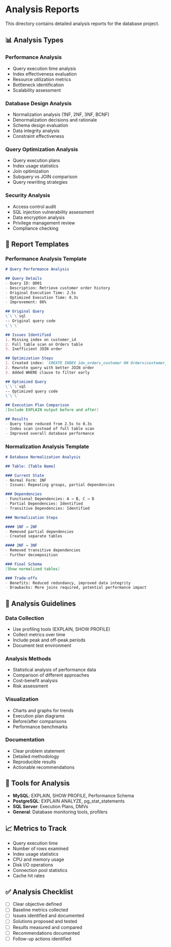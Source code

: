 # Analysis Reports

This directory contains detailed analysis reports for the database project.

## 📊 Analysis Types

### Performance Analysis
- Query execution time analysis
- Index effectiveness evaluation
- Resource utilization metrics
- Bottleneck identification
- Scalability assessment

### Database Design Analysis
- Normalization analysis (1NF, 2NF, 3NF, BCNF)
- Denormalization decisions and rationale
- Schema design evaluation
- Data integrity analysis
- Constraint effectiveness

### Query Optimization Analysis
- Query execution plans
- Index usage statistics
- Join optimization
- Subquery vs JOIN comparison
- Query rewriting strategies

### Security Analysis
- Access control audit
- SQL injection vulnerability assessment
- Data encryption analysis
- Privilege management review
- Compliance checking

## 📝 Report Templates

### Performance Analysis Template

```markdown
# Query Performance Analysis

## Query Details
- Query ID: Q001
- Description: Retrieve customer order history
- Original Execution Time: 2.5s
- Optimized Execution Time: 0.3s
- Improvement: 88%

## Original Query
\`\`\`sql
-- Original query code
\`\`\`

## Issues Identified
1. Missing index on customer_id
2. Full table scan on Orders table
3. Inefficient JOIN order

## Optimization Steps
1. Created index: `CREATE INDEX idx_orders_customer ON Orders(customer_id)`
2. Rewrote query with better JOIN order
3. Added WHERE clause to filter early

## Optimized Query
\`\`\`sql
-- Optimized query code
\`\`\`

## Execution Plan Comparison
[Include EXPLAIN output before and after]

## Results
- Query time reduced from 2.5s to 0.3s
- Index scan instead of full table scan
- Improved overall database performance
```

### Normalization Analysis Template

```markdown
# Database Normalization Analysis

## Table: [Table Name]

### Current State
- Normal Form: 1NF
- Issues: Repeating groups, partial dependencies

### Dependencies
- Functional Dependencies: A → B, C → D
- Partial Dependencies: Identified
- Transitive Dependencies: Identified

### Normalization Steps

#### 1NF → 2NF
- Removed partial dependencies
- Created separate tables

#### 2NF → 3NF
- Removed transitive dependencies
- Further decomposition

### Final Schema
[Show normalized tables]

### Trade-offs
- Benefits: Reduced redundancy, improved data integrity
- Drawbacks: More joins required, potential performance impact
```

## 🎯 Analysis Guidelines

### Data Collection
- Use profiling tools (EXPLAIN, SHOW PROFILE)
- Collect metrics over time
- Include peak and off-peak periods
- Document test environment

### Analysis Methods
- Statistical analysis of performance data
- Comparison of different approaches
- Cost-benefit analysis
- Risk assessment

### Visualization
- Charts and graphs for trends
- Execution plan diagrams
- Before/after comparisons
- Performance benchmarks

### Documentation
- Clear problem statement
- Detailed methodology
- Reproducible results
- Actionable recommendations

## 🔧 Tools for Analysis

- **MySQL**: EXPLAIN, SHOW PROFILE, Performance Schema
- **PostgreSQL**: EXPLAIN ANALYZE, pg_stat_statements
- **SQL Server**: Execution Plans, DMVs
- **General**: Database monitoring tools, profilers

## 📈 Metrics to Track

- Query execution time
- Number of rows examined
- Index usage statistics
- CPU and memory usage
- Disk I/O operations
- Connection pool statistics
- Cache hit rates

## ✅ Analysis Checklist

- [ ] Clear objective defined
- [ ] Baseline metrics collected
- [ ] Issues identified and documented
- [ ] Solutions proposed and tested
- [ ] Results measured and compared
- [ ] Recommendations documented
- [ ] Follow-up actions identified
